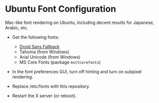 Ubuntu Font Configuration
=========================

Mac-like font rendering on Ubuntu, including decent results for Japanese, Arabic, etc.

* Get the following fonts:

  * [Droid Sans Fallback](http://en.wikipedia.org/wiki/Droid_%28font%29)
  * Tahoma (from Windows)
  * Arial Unicode (from Windows)
  * MS Core Fonts (package `msttcorefonts`)

* In the font preferences GUI, turn off hinting and turn on subpixel rendering.

* Replace /etc/fonts with this repository.

* Restart the X server (or reboot).
